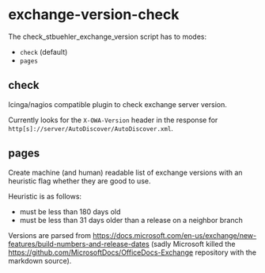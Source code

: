 # exchange-version-check

The check_stbuehler_exchange_version script has to modes:

- `check` (default)
- `pages`

## check

Icinga/nagios compatible plugin to check exchange server version.

Currently looks for the `X-OWA-Version` header in the response for `http[s]://server/AutoDiscover/AutoDiscover.xml`.

## pages

Create machine (and human) readable list of exchange versions with an heuristic flag whether they are good to use.

Heuristic is as follows:

- must be less than 180 days old
- must be less than 31 days older than a release on a neighbor branch

Versions are parsed from https://docs.microsoft.com/en-us/exchange/new-features/build-numbers-and-release-dates (sadly Microsoft killed the https://github.com/MicrosoftDocs/OfficeDocs-Exchange repository with the markdown source).
